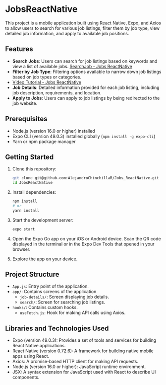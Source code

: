 # JobsReactNative

This project is a mobile application built using React Native, Expo, and Axios to allow users to search for various job listings, filter them by job type, view detailed job information, and apply to available job positions.

## Features

- **Search Jobs**: Users can search for job listings based on keywords and view a list of available jobs.
[SearchJob - Jobs ReactNative](https://github.com/AlejandroChinchillaR/Jobs_ReactNative/assets/104936330/c4ed616b-59ee-4027-8145-77cfa0bebfda)
- **Filter by Job Type**: Filtering options available to narrow down job listings based on job types or categories.
- [Video Tutorial - Jobs ReactNative](https://github.com/AlejandroChinchillaR/Jobs_ReactNative/assets/104936330/7a3e15ff-ef6b-4a0f-85ca-ba36969ab972)
- **Job Details**: Detailed information provided for each job listing, including job description, requirements, and location.
- **Apply to Jobs**: Users can apply to job listings by being redirected to the job website.





## Prerequisites

- Node.js (version 16.0 or higher) installed
- Expo CLI (version 49.0.3) installed globally (`npm install -g expo-cli`)
- Yarn or npm package manager

## Getting Started

1. Clone this repository:

    ```bash
    git clone git@github.com:AlejandroChinchillaR/Jobs_ReactNative.git
    cd JobsReactNative
    ```

2. Install dependencies:

    ```bash
    npm install
    # or
    yarn install
    ```

3. Start the development server:

    ```bash
    expo start
    ```

4. Open the Expo Go app on your iOS or Android device. Scan the QR code displayed in the terminal or in the Expo Dev Tools that opened in your browser.

5. Explore the app on your device.

## Project Structure

- `App.js`: Entry point of the application.
- `app/`: Contains screens of the application.
  - `job-details/`: Screen displaying job details.
  - `search/`: Screen for searching job listings.
- `hooks/`: Contains custom hooks.
  - `useFetch.js`: Hook for making API calls using Axios.

## Libraries and Technologies Used

- Expo (version 49.0.3): Provides a set of tools and services for building React Native applications.
- React Native (version 0.72.6): A framework for building native mobile apps using React.
- Axios: A promise-based HTTP client for making API requests.
- Node.js (version 16.0 or higher): JavaScript runtime environment.
- JSX: A syntax extension for JavaScript used with React to describe UI components.
